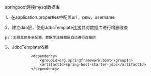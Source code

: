 springboot连接mysql数据库

1、在application.properties中配置url ，psw，username

2、建立dao层，使用JdbcTemplate连接并对数据库进行增删改查

    ps：无需其他多余配置，数据库连接都是自动进行连接的

3、JdbcTemplate依赖

                <dependency>
                    <groupId>org.springframework.boot</groupId>
                    <artifactId>spring-boot-starter-jdbc</artifactId>
                </dependency>
